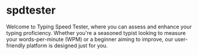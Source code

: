 # spdtester
Welcome to Typing Speed Tester, where you can assess and enhance your typing proficiency. Whether you're a seasoned typist looking to measure your words-per-minute (WPM) or a beginner aiming to improve, our user-friendly platform is designed just for you.
